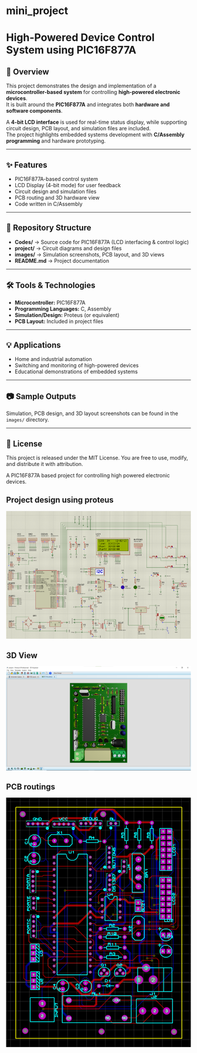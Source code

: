 # mini_project

# High-Powered Device Control System using PIC16F877A

## 📖 Overview
This project demonstrates the design and implementation of a **microcontroller-based system** for controlling **high-powered electronic devices**.  
It is built around the **PIC16F877A** and integrates both **hardware and software components**.  

A **4-bit LCD interface** is used for real-time status display, while supporting circuit design, PCB layout, and simulation files are included.  
The project highlights embedded systems development with **C/Assembly programming** and hardware prototyping.

---

## ✨ Features
- PIC16F877A-based control system  
- LCD Display (4-bit mode) for user feedback  
- Circuit design and simulation files  
- PCB routing and 3D hardware view  
- Code written in C/Assembly  

---

## 📂 Repository Structure
- **Codes/** → Source code for PIC16F877A (LCD interfacing & control logic)  
- **project/** → Circuit diagrams and design files  
- **images/** → Simulation screenshots, PCB layout, and 3D views  
- **README.md** → Project documentation  

---

## 🛠️ Tools & Technologies
- **Microcontroller:** PIC16F877A  
- **Programming Languages:** C, Assembly  
- **Simulation/Design:** Proteus (or equivalent)  
- **PCB Layout:** Included in project files  

---

## 💡 Applications
- Home and industrial automation  
- Switching and monitoring of high-powered devices  
- Educational demonstrations of embedded systems  

---

## 📷 Sample Outputs
Simulation, PCB design, and 3D layout screenshots can be found in the `images/` directory.  

---

## 📜 License
This project is released under the MIT License. You are free to use, modify, and distribute it with attribution.


A PIC16F877A based project for controlling high powered electronic devices.

## Project design using proteus
![Simulation](https://github.com/redolf250/mini_project/blob/main/images/protues.png)

## 3D View
![3D View](https://github.com/redolf250/mini_project/blob/main/images/3dV3.png)

## PCB routings
![3D View](https://github.com/redolf250/mini_project/blob/main/images/pcb%20routing.png)


